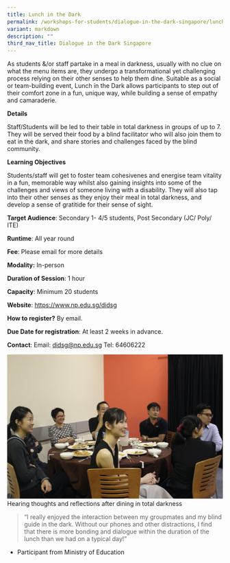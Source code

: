 ```yaml
---
title: Lunch in the Dark
permalink: /workshops-for-students/dialogue-in-the-dark-singapore/lunch-in-the-dark/
variant: markdown
description: ""
third_nav_title: Dialogue in the Dark Singapore
---
```

As students &/or staff partake in a meal in darkness, usually with no clue on what the menu items are, they undergo a transformational yet challenging process relying on their other senses to help them dine. Suitable as a social or team-building event, Lunch in the Dark allows participants to step out of their comfort zone in a fun, unique way, while building a sense of empathy and camaraderie.

**Details**

Staff/Students will be led to their table in total darkness in groups of up to 7. They will be served their food by a blind facilitator who will also join them to eat in the dark, and share stories and challenges faced by the blind community.

**Learning Objectives**

Students/staff will get to foster team cohesivenes and energise team vitality in a fun, memorable way whilst also gaining insights into some of the challenges and views of someone living with a disability. They will also tap into their other senses as they enjoy their meal in total darkness, and develop a sense of gratitide for their sense of sight.

**Target Audience**: Secondary 1- 4/5 students, Post Secondary (JC/ Poly/ ITE)

**Runtime**: All year round

**Fee**:  Please email for more details

**Modality:** In-person

**Duration of Session**: 1 hour 

**Capacity**: Minimum 20 students

**Website**: https://www.np.edu.sg/didsg

**How to register?** By email.

**Due Date for registration**: At least 2 weeks in advance. 

**Contact**: Email: didsg@np.edu.sg Tel: 64606222

![](/images/lunch%20in%20the%20dark%20photo%201.jpg)
Hearing thoughts and reflections after dining in total darkness

> “I really enjoyed the interaction between my groupmates and my blind guide in the dark. Without our phones and other distractions, I find that there is more bonding and dialogue within the duration of
> the lunch than we had on a typical day!” 

- Participant from Ministry of Education
